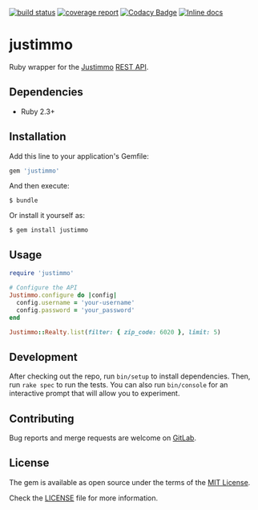 [![build status](https://gitlab.com/valeth/justimmo-ruby/badges/master/build.svg)](https://gitlab.com/valeth/justimmo-ruby/pipelines)
[![coverage report](https://gitlab.com/valeth/justimmo-ruby/badges/master/coverage.svg)](https://valeth.gitlab.io/justimmo-ruby)
[![Codacy Badge](https://api.codacy.com/project/badge/Grade/7cfe6c9965214c439470cc0a480e0e49)](https://www.codacy.com/app/valeth/justimmo-ruby?utm_source=gitlab.com&amp;utm_medium=referral&amp;utm_content=valeth/justimmo-ruby&amp;utm_campaign=Badge_Grade)
[![Inline docs](http://inch-ci.org/github/valeth/justimmo-ruby.svg?branch=master)](http://inch-ci.org/github/valeth/justimmo-ruby)


# justimmo

Ruby wrapper for the [Justimmo](http://www.justimmo.at) [REST API](http://api-docs.justimmo.at/api/index.html).

## Dependencies

* Ruby 2.3+

## Installation

Add this line to your application's Gemfile:

```ruby
gem 'justimmo'
```

And then execute:

    $ bundle

Or install it yourself as:

    $ gem install justimmo

## Usage

```ruby
require 'justimmo'

# Configure the API
Justimmo.configure do |config|
  config.username = 'your-username'
  config.password = 'your_password'
end

Justimmo::Realty.list(filter: { zip_code: 6020 }, limit: 5)
```

## Development

After checking out the repo, run `bin/setup` to install dependencies.
Then, run `rake spec` to run the tests.
You can also run `bin/console` for an interactive prompt that will allow you to experiment.

## Contributing

Bug reports and merge requests are welcome on
[GitLab](https://gitlab.com/valeth/justimmo-ruby).


## License

The gem is available as open source under the terms of the [MIT License](http://opensource.org/licenses/MIT).

Check the [LICENSE](LICENSE) file for more information.
